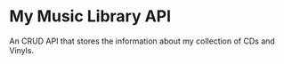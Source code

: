 # My Music Library API
An CRUD API that stores the information about my collection of CDs and Vinyls.